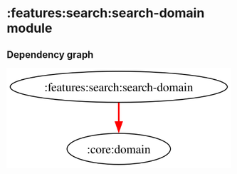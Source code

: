 # :features:search:search-domain module
## Dependency graph
![Dependency graph](../../../docs/images/graphs/dep_graph_features_search_search_domain.svg)
